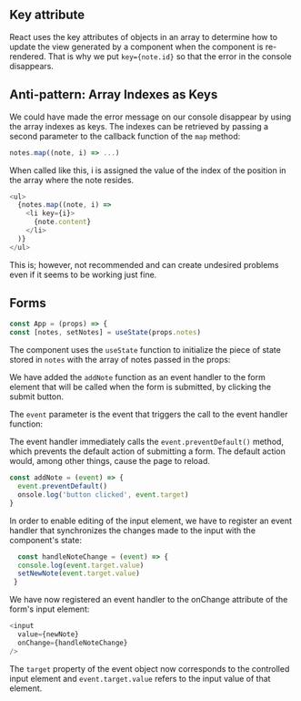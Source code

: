## Key attribute
React uses the key attributes of objects in an array to determine how to update the view generated by a component when the component is re-rendered. That is why we put `key={note.id}` so that the error in the console disappears.

## Anti-pattern: Array Indexes as Keys
We could have made the error message on our console disappear by using the array indexes as keys. The indexes can be retrieved by passing a second parameter to the callback function of the `map` method:

```js
notes.map((note, i) => ...)
```

When called like this, i is assigned the value of the index of the position in the array where the note resides.

```js
<ul>
  {notes.map((note, i) => 
    <li key={i}>
      {note.content}
    </li>
  )}
</ul>
```
This is; however, not recommended and can create undesired problems even if it seems to be working just fine.

## Forms

```js
const App = (props) => {
const [notes, setNotes] = useState(props.notes)
```
The component uses the `useState` function to initialize the piece of state stored in `notes` with the array of notes passed in the props:

We have added the `addNote` function as an event handler to the form element that will be called when the form is submitted, by clicking the submit button.

The `event` parameter is the event that triggers the call to the event handler function:

The event handler immediately calls the `event.preventDefault()` method, which prevents the default action of submitting a form. The default action would, among other things, cause the page to reload.
```js
const addNote = (event) => {
  event.preventDefault()
  onsole.log('button clicked', event.target)
}
```
In order to enable editing of the input element, we have to register an event handler that synchronizes the changes made to the input with the component's state:

```js
  const handleNoteChange = (event) => {
  console.log(event.target.value)
  setNewNote(event.target.value)
 }
```
We have now registered an event handler to the onChange attribute of the form's input element:

```js
<input
  value={newNote}
  onChange={handleNoteChange}
/>
```

The `target` property of the event object now corresponds to the controlled input element and `event.target.value` refers to the input value of that element.


